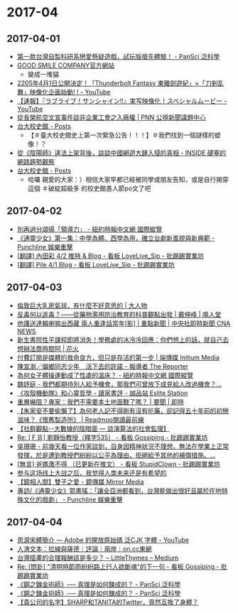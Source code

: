 # 2017-04

## 2017-04-01

- [第一款台灣自製科研系戀愛懸疑遊戲，試玩版搶先體驗！ - PanSci 泛科學](http://pansci.asia/archives/117361)
- [GOOD SMILE COMPANY官方網站](http://www.goodsmile.info/zh)
  - 變成一堆貓
- [2205年4月1日公開決定！「Thunderbolt Fantasy 東離劍遊紀」×「刀剣乱舞」映像化企画始動! ! - YouTube](https://www.youtube.com/watch?v=IVIEMQUC0S8)
- [【速報】『ラブライブ！サンシャイン!!』実写映像化！スペシャルムービー - YouTube](https://www.youtube.com/watch?v=dP4TcP95rf8)
- [從長榮航空文宣事件談非企業工會之入廠權 | PNN 公視新聞議題中心](http://pnn.pts.org.tw/main/2017/03/31/%E5%BE%9E%E9%95%B7%E6%A6%AE%E8%88%AA%E7%A9%BA%E6%96%87%E5%AE%A3%E4%BA%8B%E4%BB%B6%E8%AB%87%E9%9D%9E%E4%BC%81%E6%A5%AD%E5%B7%A5%E6%9C%83%E4%B9%8B%E5%85%A5%E5%BB%A0%E6%AC%8A/)
- [台大校史館 - Posts](https://www.facebook.com/NTU.HistoricalGallery/posts/1266709446775733)
  - 【＃臺大校史館史上第一次緊急公告！！！】＃我們找到一個謎樣的塑像！？
- [從《陰陽師》違法上架背後，談談中國網遊大肆入侵的真相 - INSIDE 硬塞的網路趨勢觀察](https://www.inside.com.tw/2017/04/01/onmyoji-china-games)
- [台大校史館 - Posts](https://www.facebook.com/NTU.HistoricalGallery/posts/1266909256755752)
  - 哈囉 親愛的大家：）相信大家早都已經被同學或朋友告知，或是自行揭穿這個 ＃破綻超級多 的校史館愚人節po文了吧 

## 2017-04-02

- [別再過分頌揚「領導力」 - 紐約時報中文網 國際縱覽](http://cn.nytimes.com/opinion/20170327/not-leadership-material-good-the-world-needs-followers/zh-hant/)
- [《通靈少女》第一集：中學為體、西學為用，確立台劇新風貌與新典範 - Punchline 娛樂重擊](http://punchline.asia/archives/41446)
- [[翻譯] 內田彩 4/2 推特 & Blog - 看板 LoveLive_Sip - 批踢踢實業坊](https://www.ptt.cc/bbs/LoveLive_Sip/M.1491060321.A.C08.html)
- [[翻譯] Pile 4/1 Blog - 看板 LoveLive_Sip - 批踢踢實業坊](https://www.ptt.cc/bbs/LoveLive_Sip/M.1490973412.A.4DF.html)

## 2017-04-03

- [倫敦巨大乳房氣球，有什麼不好意思的 | 大人物](http://www.damanwoo.com/node/89578)
- [反毒何以返毒？——從藥物濫用防治教育的科普觀點出發 | 戴伸峰 | 鳴人堂](https://opinion.udn.com/opinion/story/10981/2371424)
- [他護送達賴喇嘛出西藏 兩人重逢話當年[影] | 重點新聞 | 中央社即時新聞 CNA NEWS](http://www.cna.com.tw/news/firstnews/201704030268-1.aspx?utm_source=facebook.com&utm_medium=fanpage&utm_campaign=fbpost)
- [新生書院性平課程即將消失！學務處的冰冷冷回應：你們想上的話，就自己去想辦法喬時間阿 | 花火](https://sparks.ntustudents.org/4632/)
- [付費訂閱是媒體的救命良方，但只是存活的第一步 | 端傳媒 Initium Media](https://theinitium.com/article/20170402-notes-paid-content/)
- [陳宣澍／偏鄉同志少年　活下去的許諾 - 報導者 The Reporter](https://www.twreporter.org/a/opinion-gender-equity-education)
- [為何女子體操運動成了性虐的溫床？ - 紐約時報中文網 國際縱覽](http://cn.nytimes.com/opinion/20170331/how-gymnastics-culture-breeds-sexual-abuse/zh-hant/)
- [魏妤庭 - 我們都期待別人給予機會，那我們可曾放下成見給人改過機會？...](https://www.facebook.com/hazel8065/posts/10206637977907061)
- [《攻殼機動隊》和心靈哲學 - 讀家書評 - 誠品站 Eslite Station](http://stn.eslite.com/Article.aspx?id=2819)
- [重層嚇阻？專家：我們不需要本土地面戰了嗎？ | 要聞 | 即時](https://udn.com/news/story/1/2381657)
- [【朱家安不要偷懶了】為何老人記不得剛有沒有吃藥，卻記得五十年前的初戀滋味？《懷舊製造所》 | Readmoo閱讀最前線](https://news.readmoo.com/2017/03/27/kris-170327-the-nostalgia-factory/)
- [【社群觀點--大數據的陰暗面 — 談演算法的社會監理】](http://fintechtaiwan.blogspot.tw/2017/03/blog-post.html)
- [Re: [ＦＢ] 劉靜怡教授（釋字535） - 看板 Gossiping - 批踢踢實業坊](https://www.ptt.cc/bbs/Gossiping/M.1490097310.A.DAB.html)
- [吳珊珊 - 前幾天看一位作家談到，自身因精神狀況不理想，無法在學業上正常發揮，於是遭到教授們紛紛以公平為理由，拒絕給予其他的補償措施。...](https://www.facebook.com/permalink.php?story_fbid=1581406758540396&id=100000132604046)
- [[無言] 爸媽激不得 （已更新在推文） - 看板 StupidClown - 批踢踢實業坊](https://www.ptt.cc/bbs/StupidClown/M.1491103849.A.3B0.html)
- [参与这场线上大战之后，我觉得人类未来还是有希望的](http://mp.weixin.qq.com/s?__biz=MjM5MTE4Nzk1NA%3D%3D&mid=2650741697&idx=1&sn=9e460ef496d57164c27b617ff17a78f8&chksm=beb2ed5c89c5644a2161f4151ec3cca8e605538435b772a911646d62f9f7de4ccaa9d5125fd7&mpshare=1&scene=4&srcid=0402GzvLtZhgODBSpKPlLwoC#rd)
- [【鏡相人間】雙子之愛 - 鏡傳媒 Mirror Media](https://www.mirrormedia.mg/story/20170330pol003/index.html?utm_source=app&utm_medium=news)
- [專訪/《通靈少女》郭書瑤：「讓全亞洲都看到，台灣能做出很好且屬於在地特殊文化的戲劇」 - Punchline 娛樂重擊](http://punchline.asia/archives/41286)

## 2017-04-04

- [思源宋體簡介 — Adobe 的開放原始碼 泛CJK 字體 - YouTube](https://www.youtube.com/watch?v=bxoR7OucsjI)
- [人渣文本：拉線與薩德｜評論｜兩岸｜on.cc東網](http://tw.on.cc/tw/bkn/cnt/commentary/20170403/bkntw-20170403000526290-0403_04411_001.html)
- [台灣插畫的合理報酬該是多少？ – LittleThymes – Medium](https://medium.com/littlethymes/%E5%8F%B0%E7%81%A3%E6%8F%92%E7%95%AB%E7%9A%84%E5%90%88%E7%90%86%E5%A0%B1%E9%85%AC%E8%A9%B2%E6%98%AF%E5%A4%9A%E5%B0%91-9ea248624089)
- [Re: [問卦] "清明時節雨紛紛路上行人欲斷魂"的下一句 - 看板 Gossiping - 批踢踢實業坊](https://www.ptt.cc/bbs/Gossiping/M.1491219689.A.1C3.html)
- [《鋼之鍊金術師》── 真理是如何鍊成的？ - PanSci 泛科學](http://pansci.asia/archives/117443)
- [《鋼之鍊金術師》── 真理是如何鍊成的？ - PanSci 泛科學](http://pansci.asia/archives/117443)
- [【貴公司的名字】SHARP和TANITA的Twitter，竟然互換了身體？](http://japhub.com/?c=4964)
